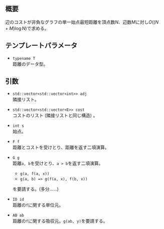 ## 概要
辺のコストが非負なグラフの単一始点最短距離を頂点数$N$、辺数$M$に対し$O((N+M)\log N)$で求める。

## テンプレートパラメータ
- `typename T`  
距離のデータ型。

## 引数
- `std::vector<std::vector<int>> adj`  
隣接リスト。

- `std::vector<std::vector<E>> cost`  
コストのリスト (隣接リストと同じ構造) 。

- `int s`  
始点。

- `F f`  
距離とコストを受けとり、距離を返す二項演算。

- `G g`  
距離`a, b`を受けとり、`a > b`を返す二項演算。
    - `g(a, f(a, x))`
    - `g(a, b) => g(f(a, x), f(b, x))`  
    
  を要請する。(多分……)

- `ID id`  
距離の`f`に関する単位元。

- `AB ab`  
距離の`f`に関する吸収元。`g(ab, y)`を要請する。